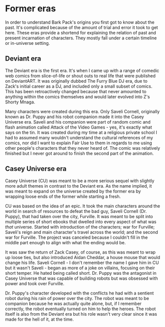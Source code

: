 # Former eras

In order to understand Bark Pack's origins you first got to know about the past. It's complicated because of the amount of trial and error it took to get here. These eras provide a shortend for explaining the relation of past and present incarnation of characters. They mostly fall under a certain timeline or in-universe setting.

## Deviant era

The Deviant era is the first era. It's when I came up with a range of comedic web comics from slice-of-life or shout outs to real life that were published on DeviantART. It was originally dubbed The Furry Blue DJ era, due to Zack's initial career as a DJ, and included only a small subset of comics. This has been retroactively changed because that never amounted to anything within the comics themselves and would later evolved into Z's Shorty Mnaga.

Many characters were created during this era. Only Saveli Cornell, originally known as Dr. Puppy and his robot companion made it into the Casey Universe era. Saveli and his companion were part of random comic and flash animation called Attack of the Video Games - yes, it's exactly what says on the tin. It was created during my time at a religious private school I had to assumed many wouldn't understand the cultural references of my comics, nor did I want to explain Fair Use to them in regards to me using other people's characters that they never heard of. The comic was relatively finished but I never got around to finish the second part of the animation.

## Casey Universe era

Casey Universe (CU) was meant to be a more serious sequel with slightly more adult themes in contrast to the Deviant era. As the name implied, it was meant to expand on the universe created by the former era by wrapping loose ends of the former while starting a fresh. 

CU was based on the idea of an epic. It took the main characters around the world in search of resources to defeat the bad guy, Saveli Cornell (Dr. Puppy), that had taken over the city, Furville. It was meant to be split into multiple series of short ebooks that dwelled into every aspect of what was _that_ universe. Started with introduction of the characters; war for Furville; Saveli's reign and main character's travel across the world; and the second war for Furville. The project was canceled because I couldn't fill in the middle part enough to align with what the ending would be.

It was saw the return of Zack Casey, of course, as this was meant to wrap up loose ties, but also introduced Aidan Cheddar, a house mouse that would change his life. Saveli Cornell - I don't remember the name I gave him in CU but it wasn't Saveli - began as more of a joke on villains, focusing on their short temper. He hated being called short. Dr. Puppy was the antagonist in Casey Universe that was capable of building robots but was obsessed with power and took over Furville.

Dr. Puppy's character developed with the conflicts he had with a sentient robot during his rain of power over the city. The robot was meant to be companion because he was actually quite alone, but, if I remember correctly, the robot eventually turned on him to help the heroes. The robot itself is also from the Deviant era but his role wasn't very clear since it was made for the hell of it, at the time.
